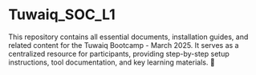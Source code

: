 # Tuwaiq_SOC_L1
This repository contains all essential documents, installation guides, and related content for the Tuwaiq Bootcamp - March 2025. It serves as a centralized resource for participants, providing step-by-step setup instructions, tool documentation, and key learning materials. 🚀

